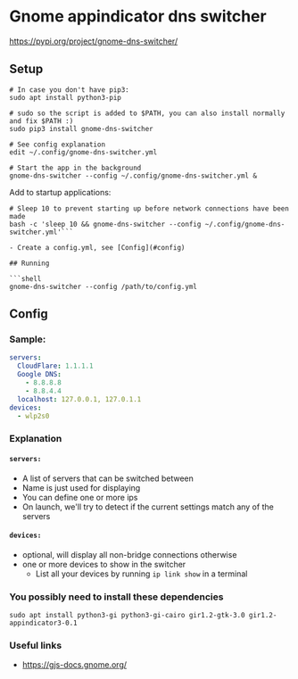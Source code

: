 # Gnome appindicator dns switcher
https://pypi.org/project/gnome-dns-switcher/

## Setup
```shell
# In case you don't have pip3:
sudo apt install python3-pip

# sudo so the script is added to $PATH, you can also install normally and fix $PATH :)
sudo pip3 install gnome-dns-switcher

# See config explanation
edit ~/.config/gnome-dns-switcher.yml

# Start the app in the background
gnome-dns-switcher --config ~/.config/gnome-dns-switcher.yml &
```


Add to startup applications:
```shell
# Sleep 10 to prevent starting up before network connections have been made
bash -c 'sleep 10 && gnome-dns-switcher --config ~/.config/gnome-dns-switcher.yml'```

- Create a config.yml, see [Config](#config)

## Running

```shell
gnome-dns-switcher --config /path/to/config.yml
```

## Config

### Sample:

```yaml
servers:
  CloudFlare: 1.1.1.1
  Google DNS:
    - 8.8.8.8
    - 8.8.4.4
  localhost: 127.0.0.1, 127.0.1.1
devices:
  - wlp2s0
```

### Explanation

#### `servers:`

- A list of servers that can be switched between
- Name is just used for displaying
- You can define one or more ips
- On launch, we'll try to detect if the current settings match any of the servers

#### `devices:`

- optional, will display all non-bridge connections otherwise
- one or more devices to show in the switcher
    - List all your devices by running `ip link show` in a terminal

### You possibly need to install these dependencies

```shell
sudo apt install python3-gi python3-gi-cairo gir1.2-gtk-3.0 gir1.2-appindicator3-0.1
```

### Useful links

- https://gjs-docs.gnome.org/
